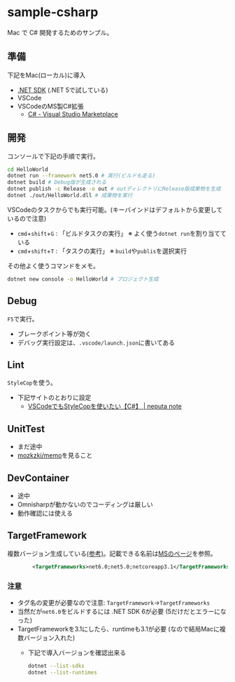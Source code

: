 # sample-csharp

Mac で C# 開発するためのサンプル。

## 準備

下記をMac(ローカル)に導入

- [.NET SDK](https://docs.microsoft.com/ja-jp/dotnet/core/install/macos) (.NET 5で試している)
- VSCode
- VSCodeのMS製C#拡張
  - [C# - Visual Studio Marketplace](https://marketplace.visualstudio.com/items?itemName=ms-dotnettools.csharp)

## 開発

コンソールで下記の手順で実行。

```sh
cd HelloWorld
dotnet run --framework net5.0 # 実行(ビルドも走る)
dotnet build # Debug版が生成される
dotnet publish -c Release -o out # outディレクトリにRelease版成果物を生成
dotnet ./out/HelloWorld.dll # 成果物を実行
```

VSCodeのタスクからでも実行可能。(キーバインドはデフォルトから変更しているので注意)

- `cmd`+`shift`+`G` : 「ビルドタスクの実行」 ※ よく使う`dotnet run`を割り当てている
- `cmd`+`shift`+`T` : 「タスクの実行」 ※ `build`や`publis`を選択実行

その他よく使うコマンドをメモ。

```sh
dotnet new console -o HelloWorld # プロジェクト生成
```

## Debug

`F5`で実行。

- ブレークポイント等が効く
- デバッグ実行設定は、`.vscode/launch.json`に書いてある

## Lint

`StyleCop`を使う。

- 下記サイトのとおりに設定
  - [VSCodeでもStyleCopを使いたい【C#】 | neputa note](https://www.neputa-note.net/2020/10/vscode-stylecop.html#VSCode%E3%81%A7.editorconfig%E3%82%92%E4%BD%BF%E3%81%88%E3%82%8B%E3%82%88%E3%81%86%E3%81%AB%E3%81%99%E3%82%8B%E6%89%8B%E9%A0%86)

## UnitTest

- まだ途中
- [mozkzki/memo](https://github.com/mozkzki/memo)を見ること

## DevContainer

- 途中
- Omnisharpが動かないのでコーディングは厳しい
- 動作確認には使える

## TargetFramework

複数バージョン生成している[(参考)](https://kazuhira-r.hatenablog.com/entry/2021/04/02/013829)。記載できる名前は[MSのページ](https://docs.microsoft.com/ja-jp/dotnet/standard/frameworks)を参照。

```xml
        <TargetFrameworks>net6.0;net5.0;netcoreapp3.1</TargetFrameworks>
```

### 注意

- タグ名の変更が必要なので注意: `TargetFramework`→`TargetFrameworks`
- 当然だが`net6.0`をビルドするには .NET SDK 6が必要 (5だけだとエラーになった)
- TargetFrameworkを3.1にしたら、runtimeも3.1が必要 (なので結局Macに複数バージョン入れた)
  - 下記で導入バージョンを確認出来る

    ```sh
    dotnet --list-sdks
    dotnet --list-runtimes
    ```
